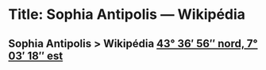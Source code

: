 # Title: Sophia Antipolis — Wikipédia

## Sophia Antipolis > Wikipédia [43° 36′ 56″ nord, 7° 03′ 18″ est](/wiki/Sp%C3%A9cial:Map/9/43.6155/7.055/fr)

